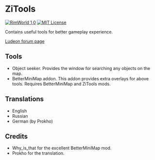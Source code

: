 # ZiTools
[![RimWorld 1,0](https://img.shields.io/badge/RimWorld-1.0-green.svg?longCache=true&style=plastic)](http://rimworldgame.com/) 
[![MIT License](https://img.shields.io/badge/license-MIT-lightgray.svg?style=flat)](./LICENSE) 

Contains useful tools for better gameplay experience.

[Ludeon forum page](https://ludeon.com/forums/index.php?topic=45972.0)

## Tools
- Object seeker. Provides the window for searching any objects on the map.
- BetterMiniMap addon. This addon provides extra overlays for above tools. Requires BetterMiniMap and ZiTools mods.

## Translations
- English
- Russian
- German (by Prokho)

## Credits
- Why_is_that for the excellent BetterMiniMap mod.
- Prokho for the translation.
